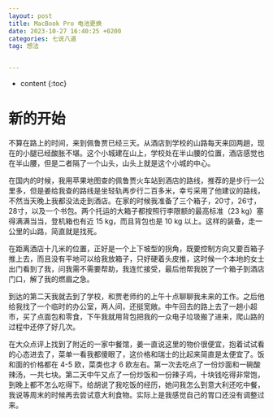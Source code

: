 ```yaml
---
layout: post
title: MacBook Pro 电池更换
date: 2023-10-27 16:40:25 +0200
categories: 七说八道
tag: 想法


---
```


* content
{:toc}


# 新的开始

不算在路上的时间，来到佩鲁贾已经三天。从酒店到学校的山路每天来回两趟，现在的小腿已经酸胀不堪。这个小城建在山上，学校处在半山腰的位置，酒店感觉也在半山腰，但是二者隔了一个山头，山头上就是这个小城的中心。

在国内的时候，我用苹果地图查的佩鲁贾火车站到酒店的路线，推荐的是步行一公里多，但是姜给我查的路线是坐轻轨再步行二百多米，幸亏采用了他建议的路线，不然当天晚上我都没法走到酒店。在家的时候我准备了三个箱子，20寸，26寸，28寸，以及一个书包。两个托运的大箱子都按照行李限额的最高标准（23 kg）塞得满满当当，登机箱也有近 15 kg，而且背包也是 10 kg 以上。这样的装备，走一公里的山路，简直就是找死。

在距离酒店十几米的位置，正好是一个上下坡型的拐角，既要控制方向又要百箱子推上去，而且没有平地可以给我放箱子，只好硬着头皮推，这时候一个本地的女士出门看到了我，问我需不需要帮助，我连忙接受，最后他帮我脱了一个箱子到酒店门口，解了我的燃眉之急。

到达的第二天我就去到了学校，和贾老师约的上午十点聊聊我未来的工作。之后他给我找了一个临时的办公室，两人间，还挺宽敞。中午回去的路上去了一趟小超市，买了点面包和零食，下午我就用背包把我的一众电子垃圾搬了进来，爬山路的过程中还停了好几次。

在大众点评上找到了附近的一家中餐馆，姜一直说这里的物价很便宜，抱着试试看的心态进去了，菜单一看我都傻眼了，这价格和瑞士的比起来简直是太便宜了。饭和面的价格都在 4-5 欧，菜类也才 6 欧左右。第一次去吃点了一份炒面和一碗酸辣汤，一共七块。第二天中午又点了一份炒饭和一份辣子鸡，十块钱吃得非常饱，到晚上都不怎么吃得下。给胡说了我吃饭的经历，她问我怎么到意大利还吃中餐，我说等周末的时候再去尝试意大利食物。实际上是我感觉自己的胃口还没有调整过来。